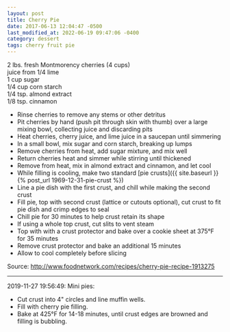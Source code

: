 ```yaml
---
layout: post
title: Cherry Pie
date: 2017-06-13 12:04:47 -0500
last_modified_at: 2022-06-19 09:47:06 -0400
category: dessert
tags: cherry fruit pie
---
```

2 lbs. fresh Montmorency cherries (4 cups)  
juice from 1/4 lime  
1 cup sugar  
1/4 cup corn starch  
1/4 tsp. almond extract  
1/8 tsp. cinnamon  
* Rinse cherries to remove any stems or other detritus
* Pit cherries by hand (push pit through skin with thumb) over a large mixing bowl, collecting juice and discarding pits
* Heat cherries, cherry juice, and lime juice in a saucepan until simmering
* In a small bowl, mix sugar and corn starch, breaking up lumps
* Remove cherries from heat, add sugar mixture, and mix well
* Return cherries heat and simmer while stirring until thickened
* Remove from heat, mix in almond extract and cinnamon, and let cool
* While filling is cooling, make two standard [pie crusts]({{ site.baseurl }}{% post_url 1969-12-31-pie-crust %})
* Line a pie dish with the first crust, and chill while making the second crust
* Fill pie, top with second crust (lattice or cutouts optional), cut crust to fit pie dish and crimp edges to seal
* Chill pie for 30 minutes to help crust retain its shape
* If using a whole top crust, cut slits to vent steam
* Top with with a crust protector and bake over a cookie sheet at 375°F for 35 minutes
* Remove crust protector and bake an additional 15 minutes
* Allow to cool completely before slicing

Source: <http://www.foodnetwork.com/recipes/cherry-pie-recipe-1913275>

---

2019-11-27 19:56:49: Mini pies:
* Cut crust into 4" circles and line muffin wells.
* Fill with cherry pie filling.
* Bake at 425°F for 14-18 minutes, until crust edges are browned and filling is bubbling.
